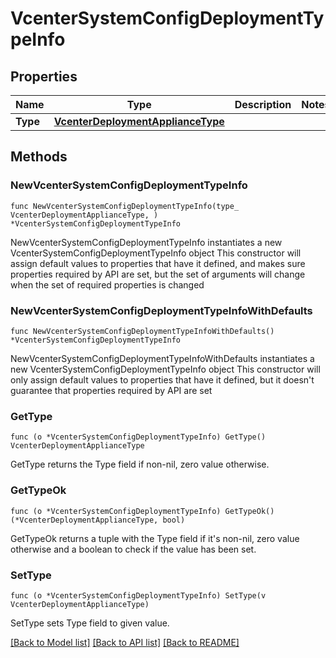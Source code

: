 # VcenterSystemConfigDeploymentTypeInfo

## Properties

Name | Type | Description | Notes
------------ | ------------- | ------------- | -------------
**Type** | [**VcenterDeploymentApplianceType**](VcenterDeploymentApplianceType.md) |  | 

## Methods

### NewVcenterSystemConfigDeploymentTypeInfo

`func NewVcenterSystemConfigDeploymentTypeInfo(type_ VcenterDeploymentApplianceType, ) *VcenterSystemConfigDeploymentTypeInfo`

NewVcenterSystemConfigDeploymentTypeInfo instantiates a new VcenterSystemConfigDeploymentTypeInfo object
This constructor will assign default values to properties that have it defined,
and makes sure properties required by API are set, but the set of arguments
will change when the set of required properties is changed

### NewVcenterSystemConfigDeploymentTypeInfoWithDefaults

`func NewVcenterSystemConfigDeploymentTypeInfoWithDefaults() *VcenterSystemConfigDeploymentTypeInfo`

NewVcenterSystemConfigDeploymentTypeInfoWithDefaults instantiates a new VcenterSystemConfigDeploymentTypeInfo object
This constructor will only assign default values to properties that have it defined,
but it doesn't guarantee that properties required by API are set

### GetType

`func (o *VcenterSystemConfigDeploymentTypeInfo) GetType() VcenterDeploymentApplianceType`

GetType returns the Type field if non-nil, zero value otherwise.

### GetTypeOk

`func (o *VcenterSystemConfigDeploymentTypeInfo) GetTypeOk() (*VcenterDeploymentApplianceType, bool)`

GetTypeOk returns a tuple with the Type field if it's non-nil, zero value otherwise
and a boolean to check if the value has been set.

### SetType

`func (o *VcenterSystemConfigDeploymentTypeInfo) SetType(v VcenterDeploymentApplianceType)`

SetType sets Type field to given value.



[[Back to Model list]](../README.md#documentation-for-models) [[Back to API list]](../README.md#documentation-for-api-endpoints) [[Back to README]](../README.md)


